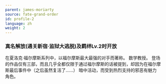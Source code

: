 ```yaml
---
parent: james-moriarty
source: fate-grand-order
id: profile-2
language: zh
weight: 2
---
```


### 真名解放(通关新宿·监狱大逃脱)及羁绊Lv.2时开放

在夏洛克·福尔摩斯系列中，以福尔摩斯最大最强的对手而著称。
数学教授。
登场的作品仅有三部，而且几乎全都仅限于通过福尔摩斯的话被提到，却因为在福尔摩斯最后事件中（之后虽然复活了……）
暗中活动，而受到热烈支持的邪恶有魅力角色。
